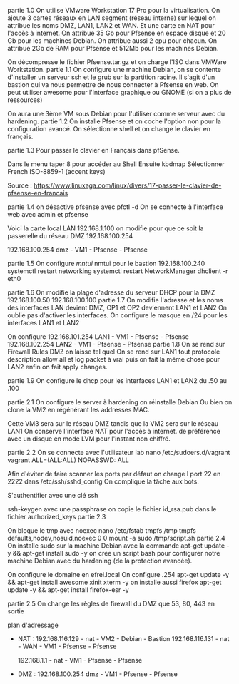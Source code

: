 partie 1.0
On utilise VMware Workstation 17 Pro pour la virtualisation.
On ajoute 3 cartes réseaux en LAN segment (réseau interne) sur lequel on attribue les noms DMZ, LAN1, LAN2 et WAN. Et une carte en NAT pour l'accès à internet.
On attribue 35 Gb pour Pfsense en espace disque et 20 Gb pour les machines Debian. On attribue aussi 2 cpu pour chacun. 
On attribue 2Gb de RAM pour Pfsense et 512Mb pour les machines Debian.

On décompresse le fichier Pfsense.tar.gz et on charge l'ISO dans VMWare Workstation.
partie 1.1
On configure une machine Debian, on se contente d'installer un serveur ssh et le grub sur la partition racine. Il s'agit d'un bastion qui va nous permettre de nous connecter à Pfsense en web. 
On peut utiliser awesome pour l'interface graphique ou GNOME (si on a plus de ressources)

On aura une 3ème VM sous Debian pour l'utiliser comme serveur avec du hardening. 
partie 1.2
On installe Pfsense et on coche l'option non pour la configuration avancé. 
On sélectionne shell et on change le clavier en français.

partie 1.3
Pour passer le clavier en Français dans pfSense.

Dans le menu taper 8 pour accéder au Shell
Ensuite kbdmap
Sélectionner French ISO-8859-1 (accent keys)

Source : https://www.linuxaga.com/linux/divers/17-passer-le-clavier-de-pfsense-en-francais

partie 1.4
on désactive pfsense avec pfctl -d
On se connecte à l'interface web avec admin et pfsense

Voici la carte local LAN 192.168.1.100
on modifie pour que ce soit la passerelle du réseau DMZ 192.168.100.254

192.168.100.254 dmz  - VM1 - Pfsense - Pfsense




partie 1.5
On configure *mntui* nmtui pour le bastion
192.168.100.240 
systemctl restart networking
systemctl restart NetworkManager
dhclient -r eth0

partie 1.6
On modifie la plage d'adresse du serveur DHCP pour la DMZ
192.168.100.50 192.168.100.100
partie 1.7
On modifie l'adresse et les noms des interfaces LAN devient DMZ,  OP1 et OP2 deviennent LAN1 et LAN2
On oublie pas d'activer les interfaces.
On configure le masque en /24 pour les interfaces LAN1 et LAN2

On configure 
192.168.101.254 LAN1  - VM1 - Pfsense - Pfsense
192.168.102.254 LAN2  - VM1 - Pfsense - Pfsense
partie 1.8
On se rend sur Firewall Rules DMZ on laisse tel quel
On se rend sur LAN1
tout protocole
description allow all et log packet à vrai
puis on fait la même chose pour LAN2
enfin on fait apply changes. 


partie 1.9
On configure le dhcp pour les interfaces LAN1 et LAN2
du .50 au .100

partie 2.1
On configure le server à hardening on réinstalle Debian
Ou bien on clone la VM2 en régénérant les addresses MAC.

Cette VM3 sera sur le réseau DMZ tandis que la VM2 sera sur le réseau LAN1
On conserve l'interface NAT pour l'accès à internet.
de préférence avec un disque en mode LVM pour l'instant non chiffré.
 
partie 2.2
On se connecte avec l'utilisateur lab
nano /etc/sudoers.d/vagrant
vagrant ALL=(ALL:ALL) NOPASSWD: ALL


Afin d'éviter de faire scanner les ports par défaut on change l port 22 en 2222 dans /etc/ssh/sshd_config
On complique la tâche aux bots. 

S'authentifier avec une clé ssh


ssh-keygen avec une passphrase
on copie le fichier id_rsa.pub dans le fichier authorized_keys
partie 2.3

On bloque le tmp avec noexec
nano /etc/fstab
tmpfs /tmp tmpfs defaults,nodev,nosuid,noexec 0 0
mount -a
sudo /tmp/script.sh
partie 2.4
On installe sudo sur la machine Debian avec la commande
apt-get update -y && apt-get install sudo -y
on crée un script bash pour configurer notre machine Debian avec du hardening (de la protection avancée).

On configure le domaine en efrei.local
On configure .254
apt-get update -y && apt-get install awesome xinit  xterm -y
on installe aussi firefox 
apt-get update -y && apt-get install firefox-esr  -y

partie 2.5
On change les règles de firewall du DMZ que 53, 80, 443 en sortie


plan d'adressage
- NAT : 
    192.168.116.129 - nat - VM2 - Debian - Bastion
    192.168.116.131 - nat - WAN - VM1 - Pfsense - Pfsense


    192.168.1.1 - nat - VM1 - Pfsense - Pfsense
- DMZ :
    192.168.100.254 dmz  - VM1 - Pfsense - Pfsense